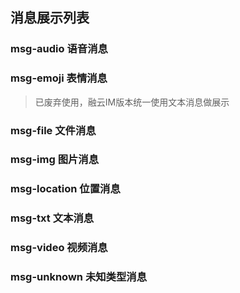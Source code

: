 ## 消息展示列表

### msg-audio 语音消息

### msg-emoji 表情消息
> 已废弃使用，融云IM版本统一使用文本消息做展示

### msg-file 文件消息

### msg-img 图片消息

### msg-location 位置消息

### msg-txt 文本消息

### msg-video 视频消息

### msg-unknown 未知类型消息